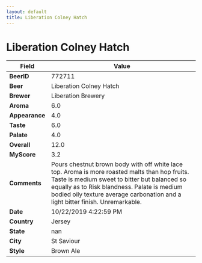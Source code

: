 ```yaml
---
layout: default
title: Liberation Colney Hatch
---
```


# Liberation Colney Hatch

| Field         | Value     |
|---------------|-----------|
| **BeerID** | 772711 |
| **Beer** | Liberation Colney Hatch |
| **Brewer** | Liberation Brewery |
| **Aroma** | 6.0 |
| **Appearance** | 4.0 |
| **Taste** | 6.0 |
| **Palate** | 4.0 |
| **Overall** | 12.0 |
| **MyScore** | 3.2 |
| **Comments** | Pours chestnut brown body with off white lace top. Aroma is more roasted malts than hop fruits. Taste is medium sweet to bitter but balanced so equally as to Risk blandness. Palate is medium bodied oily texture average carbonation and a light bitter finish. Unremarkable. |
| **Date** | 10/22/2019 4:22:59 PM |
| **Country** | Jersey |
| **State** | nan |
| **City** | St Saviour |
| **Style** | Brown Ale |
